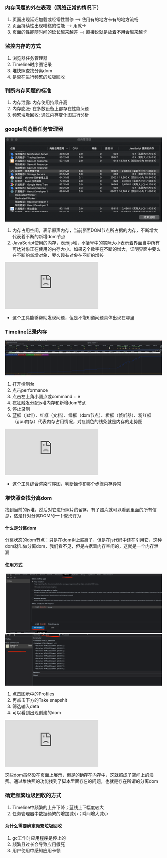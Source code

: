 ### 内存问题的外在表现（网络正常的情况下）

1. 页面出现延迟加载或经常性暂停 --> 使用有的地方卡有的地方流畅
2. 页面持续性出现糟糕的性能 --> 用就卡
3. 页面的性能随时间的延长越来越差 --> 直接说就是放着不用会越来越卡

### 监控内存的方式

1. 浏览器任务管理器
2. Timeline时序图记录
3. 堆快照查找分离dom
4. 是否在进行频繁的垃圾回收

### 判断内存问题的标准

1. 内存泄露: 内存使用持续升高
2. 内存膨胀: 在多数设备上都存在性能问题
3. 频繁垃圾回收: 通过内存变化图进行分析

### google浏览器任务管理器

![任务管理器工具](../assets/任务管理器工具.png)
1. 内存占用空间，表示原声内存，当前界面DOM节点所占据的内存，不断增大代表着不断的新增dom节点
2. JavaScript使用的内存，表示js堆，小括号中的实际大小表示着界面当中所有可达对象正在使用的内存大小。如果这个数字在不断的增大，证明界面中要么在不断的新增对象，要么现有对象在不断的增长

![demo地址查看](https://github.com/Can-Chen/js-test/blob/main/index1.html)

* 这个工具能够帮助发现问题，但是不能知道问题具体出现在哪里

### Timeline记录内存

![Timeline工具](../assets/Timeline.png)

1. 打开控制台
2. 点击performance
3. 点击左上角小圆点或command + e
4. 疯狂触发分配js堆内存和新增dom节点
5. 停止录制
6. 蓝框（js堆）、红框（文档）、绿框（dom节点）、橙框（侦听器）、粉红框（gpu内存）代表内存占用情况，对应颜色的线条就是内存的走势图

![demo地址查看](https://github.com/Can-Chen/js-test/blob/main/index2.html)

* 这个工具综合渲染时序图，判断操作在哪个步骤内存异常

### 堆快照查找分离dom

找到当前的js堆，然后对它进行照片的留存，有了照片就可以看到里面的所有信息，这是针对分离DOM的一个查找行为

#### 什么是分离dom

分离状态的dom节点：只是在dom树上脱离了，但是在js代码中还在引用它，这种dom就叫做分离dom，我们看不见，但是占据着内存空间的，这就是一个内存泄漏

#### 使用方式

![步骤1](../assets/堆快照1.png)
![步骤2](../assets/堆快照2.png)

1. 点击图示中的Profiles
2. 再点击下方的Take snapshit
3. 筛选输入deta
4. 可以看到出现创建的dom

![demo地址查看](https://github.com/Can-Chen/js-test/blob/main/index3.html)

这些dom虽然没在页面上展示，但是的确存在内存中，这就照成了空间上的浪费。通过堆快照的功能找到了脚本里面存在的问题，也就是存在所谓的分离dom

### 确定频繁垃圾回收的方式

1. Timeline中频繁的上升下降；蓝线上下幅度较大
2. 任务管理器中数据频繁的增加减小；瞬间增大减小

#### 为什么需要确定频繁垃圾回收

1. gc工作时应用程序是停止的
2. 频繁且过长会导致应用假死
3. 用户使用中感知应用卡顿